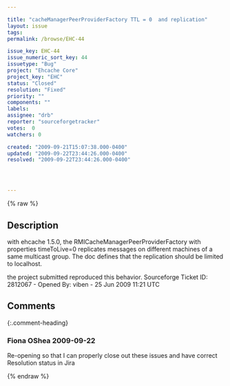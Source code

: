```yaml
---

title: "cacheManagerPeerProviderFactory TTL = 0  and replication"
layout: issue
tags: 
permalink: /browse/EHC-44

issue_key: EHC-44
issue_numeric_sort_key: 44
issuetype: "Bug"
project: "Ehcache Core"
project_key: "EHC"
status: "Closed"
resolution: "Fixed"
priority: ""
components: ""
labels: 
assignee: "drb"
reporter: "sourceforgetracker"
votes:  0
watchers: 0

created: "2009-09-21T15:07:38.000-0400"
updated: "2009-09-22T23:44:26.000-0400"
resolved: "2009-09-22T23:44:26.000-0400"




---
```


{% raw %}

## Description

<div markdown="1" class="description">

with ehcache 1.5.0, the RMICacheManagerPeerProviderFactory with properties timeToLive=0 replicates messages on different machines of a same multicast group. The doc defines that the replication should be limited to localhost.

the project submitted reproduced this behavior.
Sourceforge Ticket ID: 2812067 - Opened By: viben - 25 Jun 2009 11:21 UTC

</div>

## Comments


{:.comment-heading}
### **Fiona OShea** <span class="date">2009-09-22</span>

<div markdown="1" class="comment">

Re-opening so that I can properly close out these issues and have correct Resolution status in Jira

</div>



{% endraw %}
